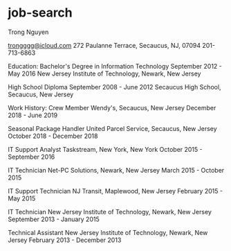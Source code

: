 # job-search
Trong Nguyen

trongggg@icloud.com
272 Paulanne Terrace, Secaucus, NJ, 07094
201-713-6863

Education:
Bachelor's Degree in Information Technology
September 2012 - May 2016
New Jersey Institute of Technology, Newark, New Jersey

High School Diploma 
September 2008 - June 2012
Secaucus High School, Secaucus, New Jersey

Work History:
Crew Member
Wendy's, Secaucus, New Jersey
December 2018 - June 2019

Seasonal Package Handler
United Parcel Service, Secaucus, New Jersey
October 2018 - December 2018

IT Support Analyst
Taskstream, New York, New York
October 2015 - September 2016

IT Technician
Net-PC Solutions, Newark, New Jersey
March 2015 - October 2015

IT Support Technician
NJ Transit, Maplewood, New Jersey
February 2015 - May 2015

IT Technician
New Jersey Institute of Technology, Newark, New Jersey
September 2013 - January 2015

Technical Assistant
New Jersey Institute of Technology, Newark, New Jersey
February 2013 - December 2013
